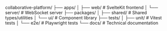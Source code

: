 collaborative-platform/
├── apps/
│   ├── web/          # SvelteKit frontend
│   └── server/       # WebSocket server
├── packages/
│   ├── shared/       # Shared types/utilities
│   └── ui/           # Component library
├── tests/
│   ├── unit/         # Vitest tests
│   └── e2e/          # Playwright tests
└── docs/             # Technical documentation
